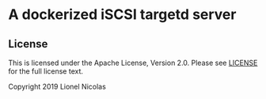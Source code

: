 # A dockerized iSCSI targetd server

## License

This is licensed under the Apache License, Version 2.0. Please see [LICENSE](https://github.com/lionelnicolas/docker-targetd/blob/master/LICENSE)
for the full license text.

Copyright 2019 Lionel Nicolas
